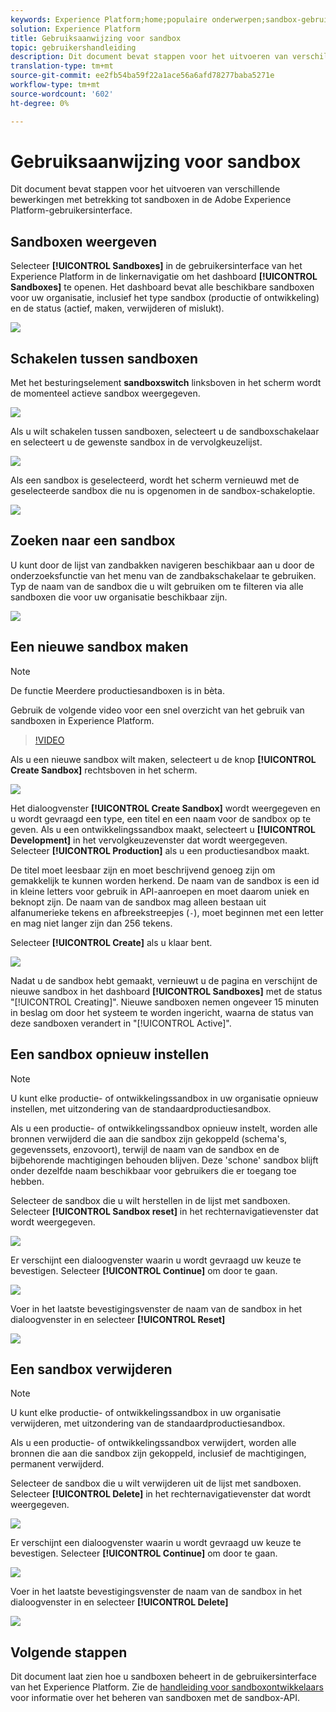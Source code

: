 ```yaml
---
keywords: Experience Platform;home;populaire onderwerpen;sandbox-gebruikershandleiding;sandbox-hulplijn
solution: Experience Platform
title: Gebruiksaanwijzing voor sandbox
topic: gebruikershandleiding
description: Dit document bevat stappen voor het uitvoeren van verschillende bewerkingen met betrekking tot sandboxen in de Adobe Experience Platform-gebruikersinterface.
translation-type: tm+mt
source-git-commit: ee2fb54ba59f22a1ace56a6afd78277baba5271e
workflow-type: tm+mt
source-wordcount: '602'
ht-degree: 0%

---
```



# Gebruiksaanwijzing voor sandbox

Dit document bevat stappen voor het uitvoeren van verschillende bewerkingen met betrekking tot sandboxen in de Adobe Experience Platform-gebruikersinterface.

## Sandboxen weergeven

Selecteer **[!UICONTROL Sandboxes]** in de gebruikersinterface van het Experience Platform in de linkernavigatie om het dashboard **[!UICONTROL Sandboxes]** te openen. Het dashboard bevat alle beschikbare sandboxen voor uw organisatie, inclusief het type sandbox (productie of ontwikkeling) en de status (actief, maken, verwijderen of mislukt).

![](../images/ui/view-sandboxes.png)

## Schakelen tussen sandboxen

Met het besturingselement **sandboxswitch** linksboven in het scherm wordt de momenteel actieve sandbox weergegeven.

![](../images/ui/sandbox-switcher.png)

Als u wilt schakelen tussen sandboxen, selecteert u de sandboxschakelaar en selecteert u de gewenste sandbox in de vervolgkeuzelijst.

![](../images/ui/switcher-menu.png)

Als een sandbox is geselecteerd, wordt het scherm vernieuwd met de geselecteerde sandbox die nu is opgenomen in de sandbox-schakeloptie.

![](../images/ui/switched.png)

## Zoeken naar een sandbox

U kunt door de lijst van zandbakken navigeren beschikbaar aan u door de onderzoeksfunctie van het menu van de zandbakschakelaar te gebruiken. Typ de naam van de sandbox die u wilt gebruiken om te filteren via alle sandboxen die voor uw organisatie beschikbaar zijn.

![](../images/ui/sandbox-search.png)

## Een nieuwe sandbox maken

>[!NOTE]
>
>De functie Meerdere productiesandboxen is in bèta.

Gebruik de volgende video voor een snel overzicht van het gebruik van sandboxen in Experience Platform.

>[!VIDEO](https://video.tv.adobe.com/v/29838/?quality=12&learn=on)

Als u een nieuwe sandbox wilt maken, selecteert u de knop **[!UICONTROL Create Sandbox]** rechtsboven in het scherm.

![](../images/ui/create-sandbox.png)

Het dialoogvenster **[!UICONTROL Create Sandbox]** wordt weergegeven en u wordt gevraagd een type, een titel en een naam voor de sandbox op te geven. Als u een ontwikkelingssandbox maakt, selecteert u **[!UICONTROL Development]** in het vervolgkeuzevenster dat wordt weergegeven. Selecteer **[!UICONTROL Production]** als u een productiesandbox maakt.

De titel moet leesbaar zijn en moet beschrijvend genoeg zijn om gemakkelijk te kunnen worden herkend. De naam van de sandbox is een id in kleine letters voor gebruik in API-aanroepen en moet daarom uniek en beknopt zijn. De naam van de sandbox mag alleen bestaan uit alfanumerieke tekens en afbreekstreepjes (`-`), moet beginnen met een letter en mag niet langer zijn dan 256 tekens.

Selecteer **[!UICONTROL Create]** als u klaar bent.

![](../images/ui/create-dialog.png)

Nadat u de sandbox hebt gemaakt, vernieuwt u de pagina en verschijnt de nieuwe sandbox in het dashboard **[!UICONTROL Sandboxes]** met de status &quot;[!UICONTROL Creating]&quot;. Nieuwe sandboxen nemen ongeveer 15 minuten in beslag om door het systeem te worden ingericht, waarna de status van deze sandboxen verandert in &quot;[!UICONTROL Active]&quot;.

## Een sandbox opnieuw instellen

>[!NOTE]
>
>U kunt elke productie- of ontwikkelingssandbox in uw organisatie opnieuw instellen, met uitzondering van de standaardproductiesandbox.

Als u een productie- of ontwikkelingssandbox opnieuw instelt, worden alle bronnen verwijderd die aan die sandbox zijn gekoppeld (schema&#39;s, gegevenssets, enzovoort), terwijl de naam van de sandbox en de bijbehorende machtigingen behouden blijven. Deze &#39;schone&#39; sandbox blijft onder dezelfde naam beschikbaar voor gebruikers die er toegang toe hebben.

Selecteer de sandbox die u wilt herstellen in de lijst met sandboxen. Selecteer **[!UICONTROL Sandbox reset]** in het rechternavigatievenster dat wordt weergegeven.

![](../images/ui/reset-sandbox.png)

Er verschijnt een dialoogvenster waarin u wordt gevraagd uw keuze te bevestigen. Selecteer **[!UICONTROL Continue]** om door te gaan.

![](../images/ui/reset-confirm.png)

Voer in het laatste bevestigingsvenster de naam van de sandbox in het dialoogvenster in en selecteer **[!UICONTROL Reset]**

![](../images/ui/reset-final-confirm.png)

## Een sandbox verwijderen

>[!NOTE]
>
>U kunt elke productie- of ontwikkelingssandbox in uw organisatie verwijderen, met uitzondering van de standaardproductiesandbox.

Als u een productie- of ontwikkelingssandbox verwijdert, worden alle bronnen die aan die sandbox zijn gekoppeld, inclusief de machtigingen, permanent verwijderd.

Selecteer de sandbox die u wilt verwijderen uit de lijst met sandboxen. Selecteer **[!UICONTROL Delete]** in het rechternavigatievenster dat wordt weergegeven.

![](../images/ui/delete-sandbox.png)

Er verschijnt een dialoogvenster waarin u wordt gevraagd uw keuze te bevestigen. Selecteer **[!UICONTROL Continue]** om door te gaan.

![](../images/ui/delete-confirm.png)

Voer in het laatste bevestigingsvenster de naam van de sandbox in het dialoogvenster in en selecteer **[!UICONTROL Delete]**

![](../images/ui/delete-final-confirm.png)

## Volgende stappen

Dit document laat zien hoe u sandboxen beheert in de gebruikersinterface van het Experience Platform. Zie de [handleiding voor sandboxontwikkelaars](../api/getting-started.md) voor informatie over het beheren van sandboxen met de sandbox-API.